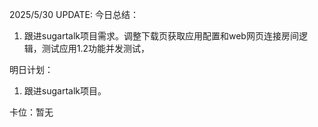 2025/5/30 UPDATE:
今日总结：
1. 跟进sugartalk项目需求。调整下载页获取应用配置和web网页连接房间逻辑，测试应用1.2功能并发测试，

明日计划：
1.  跟进sugartalk项目。

卡位：暂无